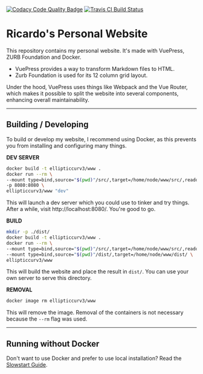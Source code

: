 [![Codacy Code Quality Badge](https://api.codacy.com/project/badge/Grade/b10397298a3d443783985c67631ec597)](https://www.codacy.com/manual/ellipticcurv3/www?utm_source=github.com&amp;utm_medium=referral&amp;utm_content=ellipticcurv3/www&amp;utm_campaign=Badge_Grade) [![Travis CI Build Status](https://travis-ci.com/ellipticcurv3/www.svg?branch=develop)](https://travis-ci.com/ellipticcurv3/www)

# Ricardo's Personal Website

This repository contains my personal website. It's made with VuePress, ZURB Foundation and Docker.

- VuePress provides a way to transform Markdown files to HTML.
- Zurb Foundation is used for its 12 column grid layout.

Under the hood, VuePress uses things like Webpack and the Vue Router, which makes it possible to split the website into several components, enhancing overall maintainability.

---

## Building / Developing

To build or develop my website, I recommend using Docker, as this prevents you from installing and configuring many things.

**DEV SERVER**

```sh
docker build -t ellipticcurv3/www .
docker run --rm \
--mount type=bind,source="$(pwd)"/src/,target=/home/node/www/src/,readonly \
-p 8080:8080 \
ellipticcurv3/www "dev"
```

This will launch a dev server which you could use to tinker and try things. After a while, visit http://localhost:8080/. You're good to go.

**BUILD**

```sh
mkdir -p ./dist/
docker build -t ellipticcurv3/www .
docker run --rm \
--mount type=bind,source="$(pwd)"/src/,target=/home/node/www/src/,readonly \
--mount type=bind,source="$(pwd)"/dist/,target=/home/node/www/dist/ \
ellipticcurv3/www
```

This will build the website and place the result in `dist/`. You can use your own server to serve this directory.

**REMOVAL**

```sh
docker image rm ellipticcurv3/www
```

This will remove the image. Removal of the containers is not necessary because the `--rm` flag was used.

---

## Running without Docker

Don't want to use Docker and prefer to use local installation? Read the [Slowstart Guide](./SLOWSTART.md).

